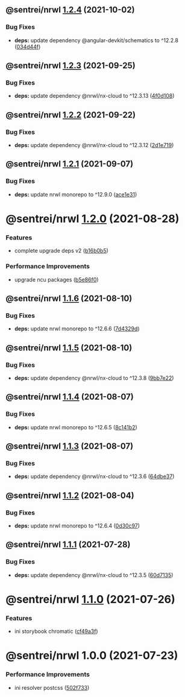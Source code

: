 ## @sentrei/nrwl [1.2.4](https://github.com/sentrei/sentrei/compare/@sentrei/nrwl@1.2.3...@sentrei/nrwl@1.2.4) (2021-10-02)

### Bug Fixes

- **deps:** update dependency @angular-devkit/schematics to ^12.2.8 ([034d44f](https://github.com/sentrei/sentrei/commit/034d44ff7839402fbd7b77c87feefb1dc3fbf4f2))

## @sentrei/nrwl [1.2.3](https://github.com/sentrei/sentrei/compare/@sentrei/nrwl@1.2.2...@sentrei/nrwl@1.2.3) (2021-09-25)

### Bug Fixes

- **deps:** update dependency @nrwl/nx-cloud to ^12.3.13 ([4f0d108](https://github.com/sentrei/sentrei/commit/4f0d108cebddb46f1ad4f1c86ad6d4ceb02a4d05))

## @sentrei/nrwl [1.2.2](https://github.com/sentrei/sentrei/compare/@sentrei/nrwl@1.2.1...@sentrei/nrwl@1.2.2) (2021-09-22)

### Bug Fixes

- **deps:** update dependency @nrwl/nx-cloud to ^12.3.12 ([2d1e719](https://github.com/sentrei/sentrei/commit/2d1e719681903759bb86efb475a851a6b16f398f))

## @sentrei/nrwl [1.2.1](https://github.com/sentrei/sentrei/compare/@sentrei/nrwl@1.2.0...@sentrei/nrwl@1.2.1) (2021-09-07)

### Bug Fixes

- **deps:** update nrwl monorepo to ^12.9.0 ([ace1e31](https://github.com/sentrei/sentrei/commit/ace1e3159e160ff9e0e5e08a723dddaedf097c47))

# @sentrei/nrwl [1.2.0](https://github.com/sentrei/sentrei/compare/@sentrei/nrwl@1.1.6...@sentrei/nrwl@1.2.0) (2021-08-28)

### Features

- complete upgrade deps v2 ([b16b0b5](https://github.com/sentrei/sentrei/commit/b16b0b5f5a858a518669c1e9d44615a00c686431))

### Performance Improvements

- upgrade ncu packages ([b5e86f0](https://github.com/sentrei/sentrei/commit/b5e86f0cb80e6974535012cc8b67b85a047632e3))

## @sentrei/nrwl [1.1.6](https://github.com/sentrei/sentrei/compare/@sentrei/nrwl@1.1.5...@sentrei/nrwl@1.1.6) (2021-08-10)

### Bug Fixes

- **deps:** update nrwl monorepo to ^12.6.6 ([7d4329d](https://github.com/sentrei/sentrei/commit/7d4329da0deb865ad4572587a9edaec21f91a9f6))

## @sentrei/nrwl [1.1.5](https://github.com/sentrei/sentrei/compare/@sentrei/nrwl@1.1.4...@sentrei/nrwl@1.1.5) (2021-08-10)

### Bug Fixes

- **deps:** update dependency @nrwl/nx-cloud to ^12.3.8 ([9bb7e22](https://github.com/sentrei/sentrei/commit/9bb7e22f17bf67072b8c3bc6419957a95365ac70))

## @sentrei/nrwl [1.1.4](https://github.com/sentrei/sentrei/compare/@sentrei/nrwl@1.1.3...@sentrei/nrwl@1.1.4) (2021-08-07)

### Bug Fixes

- **deps:** update nrwl monorepo to ^12.6.5 ([8c141b2](https://github.com/sentrei/sentrei/commit/8c141b2bb31eab574d962d7bc7de48d6538a74a3))

## @sentrei/nrwl [1.1.3](https://github.com/sentrei/sentrei/compare/@sentrei/nrwl@1.1.2...@sentrei/nrwl@1.1.3) (2021-08-07)

### Bug Fixes

- **deps:** update dependency @nrwl/nx-cloud to ^12.3.6 ([64dbe37](https://github.com/sentrei/sentrei/commit/64dbe37749243b0a980c37ca21406cab2294e82c))

## @sentrei/nrwl [1.1.2](https://github.com/sentrei/sentrei/compare/@sentrei/nrwl@1.1.1...@sentrei/nrwl@1.1.2) (2021-08-04)

### Bug Fixes

- **deps:** update nrwl monorepo to ^12.6.4 ([0d30c97](https://github.com/sentrei/sentrei/commit/0d30c975266601bc82c2976048a6a8d7d634b862))

## @sentrei/nrwl [1.1.1](https://github.com/sentrei/sentrei/compare/@sentrei/nrwl@1.1.0...@sentrei/nrwl@1.1.1) (2021-07-28)

### Bug Fixes

- **deps:** update dependency @nrwl/nx-cloud to ^12.3.5 ([60d7135](https://github.com/sentrei/sentrei/commit/60d7135dc16ecbdf26257e211bf7fcd043721ce4))

# @sentrei/nrwl [1.1.0](https://github.com/sentrei/sentrei/compare/@sentrei/nrwl@1.0.0...@sentrei/nrwl@1.1.0) (2021-07-26)

### Features

- ini storybook chromatic ([cf49a3f](https://github.com/sentrei/sentrei/commit/cf49a3f849db76db68939484dd7cab6b131f3fba))

# @sentrei/nrwl 1.0.0 (2021-07-23)

### Performance Improvements

- ini resolver postcss ([502f733](https://github.com/sentrei/sentrei/commit/502f73348b10d3c1550e5d4deaaadb3a73372290))
